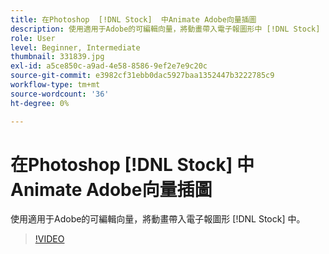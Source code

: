 ```yaml
---
title: 在Photoshop  [!DNL Stock]  中Animate Adobe向量插圖
description: 使用適用于Adobe的可編輯向量，將動畫帶入電子報圖形中 [!DNL Stock]
role: User
level: Beginner, Intermediate
thumbnail: 331839.jpg
exl-id: a5ce850c-a9ad-4e58-8586-9ef2e7e9c20c
source-git-commit: e3982cf31ebb0dac5927baa1352447b3222785c9
workflow-type: tm+mt
source-wordcount: '36'
ht-degree: 0%

---
```


# 在Photoshop [!DNL Stock] 中Animate Adobe向量插圖

使用適用于Adobe的可編輯向量，將動畫帶入電子報圖形 [!DNL Stock] 中。

>[!VIDEO](https://video.tv.adobe.com/v/331839?hidetitle=true)
